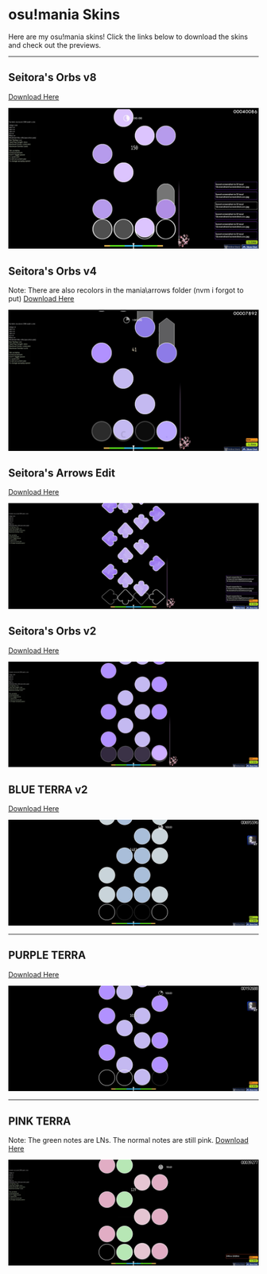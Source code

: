 # osu!mania Skins

Here are my osu!mania skins! Click the links below to download the skins and check out the previews.

---

## Seitora's Orbs v8
[Download Here](https://mega.nz/file/lbEHAbja#XduThEFnhPuid09eFFArrYd5cNfLApGFbwzOp-LP-LY)

![Skin Name 1 Screenshot](https://github.com/Seitora/skins/blob/main/screenshot1157.jpg?raw=true)

## Seitora's Orbs v4
Note: There are also recolors in the mania\arrows folder (nvm i forgot to put)
[Download Here](https://mega.nz/file/gKkQxKaC#DNgP-KTbjLCCBiZ9SskJHYNydswOj5im6CKk69ZF0OM)  

![Skin Name 1 Screenshot](https://github.com/Seitora/skins/blob/main/screenshot1058.jpg?raw=true)


## Seitora's Arrows Edit
[Download Here](https://mega.nz/file/5P1wVLJD#Q6z1P2vQ-It7KmRdrqwJ9l_6426IjxzwD8odU83b_gY)  

![Skin Name 1 Screenshot](https://github.com/Seitora/skins/blob/main/screenshot1011.jpg?raw=true)

## Seitora's Orbs v2
[Download Here](https://mega.nz/file/UX1HiBLZ#iYmZCEDMjJtByromy6gPuB95XyviOzPlHL3Yc0ziHFc)  

![Skin Name 1 Screenshot](https://github.com/Seitora/skins/blob/main/screenshot1016.jpg?raw=true)


## BLUE TERRA v2
[Download Here](https://mega.nz/file/sO03hYiD#HG1bWrsBKwCuWIHaqLXubFxQB3bnUBAqrvsT44Y4ruk)  

![Skin Name 1 Screenshot](https://github.com/Seitora/skins/blob/main/screenshot927.jpg?raw=true)

---

## PURPLE TERRA
[Download Here](https://mega.nz/file/QXMg3RhK#2R07hwvH7n_ajRGrAWK7vgvsY1-3HlkLzLk17OYS0Jw)  

![Skin Name 2 Screenshot](https://github.com/Seitora/skins/blob/main/screenshot929.jpg?raw=true)

---

## PINK  TERRA
Note: The green notes are LNs. The normal notes are still pink.
[Download Here](https://mega.nz/file/8T9HEYaI#o07SBqjl1I6_L8xodqoyQGH_ZQlzRHyZTmwQzY4i6CY)  

![Skin Name 3 Screenshot](https://github.com/Seitora/skins/blob/main/screenshot933.jpg?raw=true)

